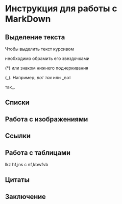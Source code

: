 # Инструкция для работы с MarkDown

## Выделение текста

Чтобы выделить текст курсивом 

необходимо обрамить его звездочками 

(*) или знаком нижнего подчеркивания

(_). Например, *вот так* или _вот 

так_.

## Списки



## Работа с изображениями

## Ссылки

## Работа с таблицами

lkz hf,jns c nf,kbwfvb

## Цитаты

## Заключение